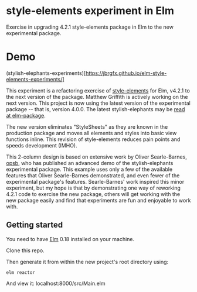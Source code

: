 # style-elements experiment in Elm

Exercise in upgrading 4.2.1 style-elements package in Elm to the new experimental package.
# Demo
(stylish-elephants-experiments)[https://jbrgfx.github.io/elm-style-elements-experiments/]

This experiment is a refactoring exercise of [style-elements](http://package.elm-lang.org/packages/mdgriffith/style-elements/4.2.1/Style) for Elm, v4.2.1 to the next version of the package.
Matthew Griffith is actively working on the next version.
This project is now using the latest version of the experimental package -- that is, version 4.0.0.
The latest stylish-elephants may be [read at elm-package](http://package.elm-lang.org/packages/mdgriffith/stylish-elephants/latest/).

The new version eliminates "StyleSheets" as they are known in the production package and moves all elements and styles into basic view functions inline.
This revision of style-elements reduces pain points and speeds development (IMHO).

This 2-column design is based on extensive work by Oliver Searle-Barnes, [opsb](https://github.com/opsb/cv-elm), who has published an advanced demo of the stylish-elephants experimental package. This example uses only a few of the available features that Oliver Searle-Barnes demonstrated, and even fewer of the experimental package's features. Searle-Barnes' work inspired this minor experiment, but my hope is that by demonstrating one way of reworking 4.2.1 code to exercise the new package, others will get working with the new package easily and find that experiments are fun and enjoyable to work with.

## Getting started

You need to have [Elm](http://elm-lang.org/) 0.18 installed on your machine.

Clone this repo.

Then generate it from within the new project's root directory using:

    elm reactor

And view it:
    localhost:8000/src/Main.elm
